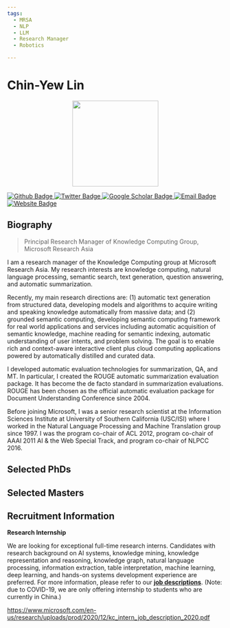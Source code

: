 ```yaml
---
tags:
  - MRSA
  - NLP
  - LLM
  - Research Manager
  - Robotics

---
```


# Chin-Yew Lin

<div style="display: flex; justify-content: center;">
  <img src="https://www.microsoft.com/en-us/research/uploads/prod/2020/12/55A0446-CY.jpg" alt="" width="200"/>
</div>

<p align="left">
  <a href="https://github.com/">
    <img src="https://img.shields.io/badge/Github-white?logo=github&logoColor=black&cacheSeconds=1" alt="Github Badge"/>
  </a>
  <a href="https://twitter.com/">
    <img src="https://img.shields.io/badge/Twitter-white?logo=twitter&logoColor=blue&cacheSeconds=1" alt="Twitter Badge"/>
  </a>
  <a href="https://scholar.google.com/citations?user=cDF07aYAAAAJ&hl=en">
    <img src="https://img.shields.io/badge/GoogleScholar-white?logo=googlescholar&logoColor=blue&cacheSeconds=1" alt="Google Scholar Badge"/>
  </a>
  <a href="mailto:cyl@microsoft.com">
    <img src="https://img.shields.io/badge/Email-white?logo=gmail&logoColor=blue" alt="Email Badge"/>
  </a>
  <a href="https://www.microsoft.com/en-us/research/people/cyl/">
  <img src="https://img.shields.io/badge/website-white?logo=wordpress&logoColor=blue" alt="Website Badge"/>
  </a>
</p>




## Biography

> Principal Research Manager of Knowledge Computing Group, Microsoft Research Asia

I am a research manager of the Knowledge Computing group at Microsoft Research Asia. My research interests are knowledge computing, natural language processing, semantic search, text generation, question answering, and automatic summarization.

Recently, my main research directions are: (1) automatic text generation from structured data, developing models and algorithms to acquire writing and speaking knowledge automatically from massive data; and (2) grounded semantic computing,  developing semantic computing framework for real world applications and services including automatic acquisition of semantic knowledge, machine reading for semantic indexing, automatic understanding of user intents, and problem solving. The goal is to enable rich and context-aware interactive client plus cloud computing applications powered by automatically distilled and curated data.

I developed automatic evaluation technologies for summarization, QA, and MT. In particular, I created the ROUGE automatic summarization evaluation package. It has become the de facto standard in summarization evaluations. ROUGE has been chosen as the official automatic evaluation package for Document Understanding Conference since 2004.

Before joining Microsoft, I was a senior research scientist at the Information Sciences Institute at University of Southern California (USC/ISI) where I worked in the Natural Language Processing and Machine Translation group since 1997. I was the program co-chair of ACL 2012, program co-chair of AAAI 2011 AI & the Web Special Track, and program co-chair of NLPCC 2016.



## Selected PhDs





## Selected Masters







## Recruitment Information

**Research Internship**

We are looking for exceptional full-time research interns. Candidates with research background on AI systems, knowledge mining, knowledge representation and reasoning, knowledge graph, natural language processing, information extraction, table interpretation, machine learning, deep learning, and hands-on systems development experience are preferred. For more information, please refer to our [**job descriptions**](https://www.microsoft.com/en-us/research/uploads/prod/2020/12/kc_intern_job_description_2020.pdf). (Note: due to COVID-19, we are only offering internship to students who are currently in China.)

https://www.microsoft.com/en-us/research/uploads/prod/2020/12/kc_intern_job_description_2020.pdf